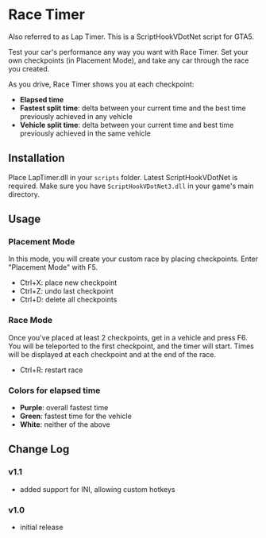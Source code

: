 # Race Timer
Also referred to as Lap Timer. This is a ScriptHookVDotNet script for GTA5. 

Test your car's performance any way you want with Race Timer. Set your own checkpoints (in Placement Mode), and take any car through the race you created.

As you drive, Race Timer shows you at each checkpoint:
- **Elapsed time**
- **Fastest split time**: delta between your current time and the best time previously achieved in any vehicle
- **Vehicle split time**: delta between your current time and best time previously achieved in the same vehicle



## Installation
Place LapTimer.dll in your `scripts` folder.
Latest ScriptHookVDotNet is required. Make sure you have `ScriptHookVDotNet3.dll` in your game's main directory.



## Usage
### Placement Mode
In this mode, you will create your custom race by placing checkpoints. Enter "Placement Mode" with F5.
- Ctrl+X: place new checkpoint
- Ctrl+Z: undo last checkpoint
- Ctrl+D: delete all checkpoints 

### Race Mode
Once you've placed at least 2 checkpoints, get in a vehicle and press F6. You will be teleported to the first checkpoint, and the timer will start. Times will be displayed at each checkpoint and at the end of the race.
- Ctrl+R: restart race 

### Colors for elapsed time
- **Purple**: overall fastest time
- **Green**: fastest time for the vehicle
- **White**: neither of the above 



## Change Log
### v1.1
- added support for INI, allowing custom hotkeys 
### v1.0
- initial release

